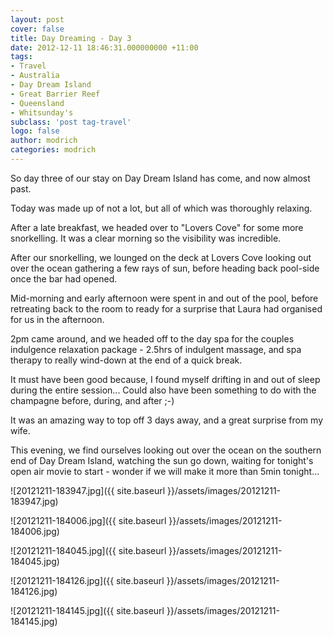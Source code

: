 ```yaml
---
layout: post
cover: false
title: Day Dreaming - Day 3
date: 2012-12-11 18:46:31.000000000 +11:00
tags: 
- Travel
- Australia
- Day Dream Island
- Great Barrier Reef
- Queensland
- Whitsunday's
subclass: 'post tag-travel'
logo: false
author: modrich
categories: modrich
---
```

So day three of our stay on Day Dream Island has come, and now almost past.

Today was made up of not a lot, but all of which was thoroughly relaxing.

After a late breakfast, we headed over to "Lovers Cove" for some more snorkelling. It was a clear morning so the visibility was incredible.

After our snorkelling, we lounged on the deck at Lovers Cove looking out over the ocean gathering a few rays of sun, before heading back pool-side once the bar had opened.

Mid-morning and early afternoon were spent in and out of the pool, before retreating back to the room to ready for a surprise that Laura had organised for us in the afternoon.

2pm came around, and we headed off to the day spa for the couples indulgence relaxation package - 2.5hrs of indulgent massage, and spa therapy to really wind-down at the end of a quick break.

It must have been good because, I found myself drifting in and out of sleep during the entire session... Could also have been something to do with the champagne before, during, and after ;-)

It was an amazing way to top off 3 days away, and a great surprise from my wife.

This evening, we find ourselves looking out over the ocean on the southern end of Day Dream Island, watching the sun go down, waiting for tonight's open air movie to start - wonder if we will make it more than 5min tonight...

![20121211-183947.jpg]({{ site.baseurl }}/assets/images/20121211-183947.jpg)

![20121211-184006.jpg]({{ site.baseurl }}/assets/images/20121211-184006.jpg)

![20121211-184045.jpg]({{ site.baseurl }}/assets/images/20121211-184045.jpg)

![20121211-184126.jpg]({{ site.baseurl }}/assets/images/20121211-184126.jpg)

![20121211-184145.jpg]({{ site.baseurl }}/assets/images/20121211-184145.jpg)

